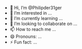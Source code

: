 - 👋 Hi, I’m @Philipder31ger
- 👀 I’m interested in ...
- 🌱 I’m currently learning ...
- 💞️ I’m looking to collaborate on ...
- 📫 How to reach me ...
- 😄 Pronouns: ...
- ⚡ Fun fact: ...

<!---
Philipder31ger/Philipder31ger is a ✨ special ✨ repository because its `README.md` (this file) appears on your GitHub profile.
You can click the Preview link to take a look at your changes.
--->
